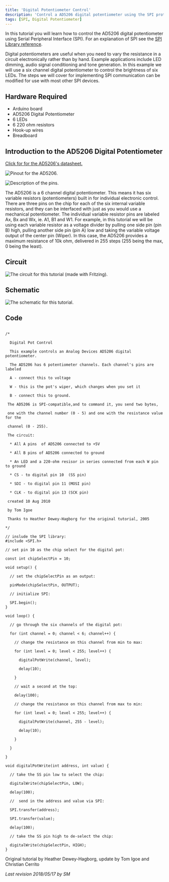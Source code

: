 ```yaml
---
title: 'Digital Potentiometer Control'
description: 'Control a AD5206 digital potentiometer using the SPI protocol.'
tags: [SPI, Digital Potentiometer]
---
```


In this tutorial you will learn how to control the AD5206 digital potentiometer using Serial Peripheral Interface (SPI).  For an explanation of SPI see the [SPI Library reference](https://docs.arduino.cc/language-reference/en/functions/communication/SPI/).

Digital potentiometers are useful when you need to vary the resistance in a circuit electronically rather than by hand. Example applications include LED dimming, audio signal conditioning and tone generation. In this example we will use a six channel digital potentiometer to control the brightness of six LEDs. The steps we will cover for implementing SPI communication can be modified for use with most other SPI devices.

## Hardware Required

- Arduino board
- AD5206 Digital Potentiometer
- 6 LEDs
- 6 220 ohm resistors
- Hook-up wires
- Breadboard

## Introduction to the AD5206 Digital Potentiometer

[Click for for the AD5206's datasheet.](http://datasheet.octopart.com/AD5206BRU10-Analog-Devices-datasheet-8405.pdf)

![Pinout for the AD5206.](assets/AD5206_pins.jpg)

![Description of the pins.](assets/AD5206_pinsDescript.jpg)

The AD5206 is a 6 channel digital potentiometer. This means it has six variable resistors (potentiometers) built in for individual electronic control. There are three pins on the chip for each of the six internal variable resistors, and they can be interfaced with just as you would use a mechanical potentiometer. The individual variable resistor pins are labeled Ax, Bx and Wx, ie. A1, B1 and W1.
For example, in this tutorial we will be using each variable resistor as a voltage divider by pulling one side pin (pin B) high, pulling another side pin (pin A) low and taking the variable voltage output of the center pin (Wiper).
In this case, the AD5206 provides a maximum resistance of 10k ohm, delivered in 255 steps (255 being the max, 0 being the least).

## Circuit

![The circuit for this tutorial (made with Fritzing).](assets/AD5206_arduino_bb2.png)


## Schematic

![The schematic for this tutorial.](assets/AD5206_arduino_sch.png)

## Code

```arduino

/*

  Digital Pot Control

  This example controls an Analog Devices AD5206 digital potentiometer.

  The AD5206 has 6 potentiometer channels. Each channel's pins are labeled

  A - connect this to voltage

  W - this is the pot's wiper, which changes when you set it

  B - connect this to ground.

 The AD5206 is SPI-compatible,and to command it, you send two bytes,

 one with the channel number (0 - 5) and one with the resistance value for the

 channel (0 - 255).

 The circuit:

  * All A pins  of AD5206 connected to +5V

  * All B pins of AD5206 connected to ground

  * An LED and a 220-ohm resisor in series connected from each W pin to ground

  * CS - to digital pin 10  (SS pin)

  * SDI - to digital pin 11 (MOSI pin)

  * CLK - to digital pin 13 (SCK pin)

 created 10 Aug 2010

 by Tom Igoe

 Thanks to Heather Dewey-Hagborg for the original tutorial, 2005

*/

// inslude the SPI library:
#include <SPI.h>

// set pin 10 as the chip select for the digital pot:

const int chipSelectPin = 10;

void setup() {

  // set the chipSelectPin as an output:

  pinMode(chipSelectPin, OUTPUT);

  // initialize SPI:

  SPI.begin();
}

void loop() {

  // go through the six channels of the digital pot:

  for (int channel = 0; channel < 6; channel++) {

    // change the resistance on this channel from min to max:

    for (int level = 0; level < 255; level++) {

      digitalPotWrite(channel, level);

      delay(10);

    }

    // wait a second at the top:

    delay(100);

    // change the resistance on this channel from max to min:

    for (int level = 0; level < 255; level++) {

      digitalPotWrite(channel, 255 - level);

      delay(10);

    }

  }

}

void digitalPotWrite(int address, int value) {

  // take the SS pin low to select the chip:

  digitalWrite(chipSelectPin, LOW);

  delay(100);

  //  send in the address and value via SPI:

  SPI.transfer(address);

  SPI.transfer(value);

  delay(100);

  // take the SS pin high to de-select the chip:

  digitalWrite(chipSelectPin, HIGH);
}
```

Original tutorial by Heather Dewey-Hagborg, update by Tom Igoe and Christian Cerrito


*Last revision 2018/05/17 by SM*